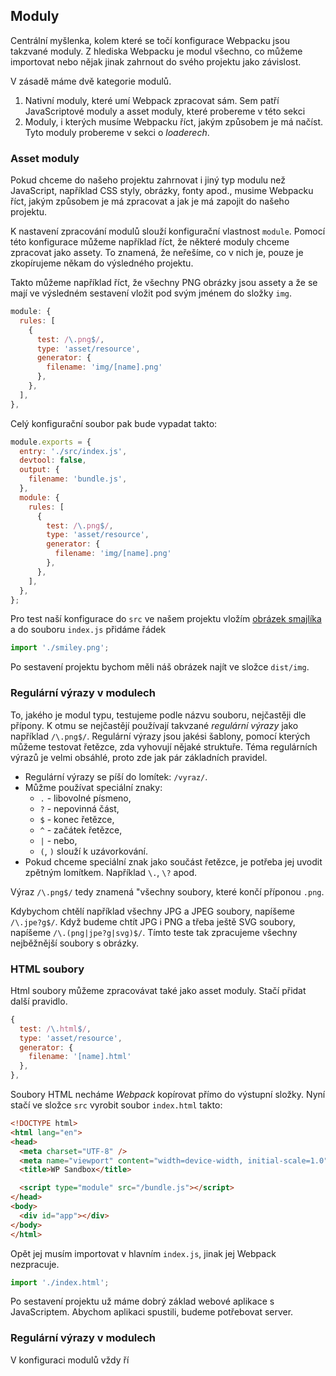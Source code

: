 ## Moduly

Centrální myšlenka, kolem které se točí konfigurace Webpacku jsou takzvané moduly. Z hlediska Webpacku je modul všechno, co můžeme importovat nebo nějak jinak zahrnout do svého projektu jako závislost.

V zásadě máme dvě kategorie modulů. 

1. Nativní moduly, které umí Webpack zpracovat sám. Sem patří JavaScriptové moduly a asset moduly, které probereme v této sekci
1. Moduly, i kterých musíme Webpacku říct, jakým způsobem je má načíst. Tyto moduly probereme v sekci o *loaderech*.

### Asset moduly

Pokud chceme do našeho projektu zahrnovat i jiný typ modulu než JavaScript, například CSS styly, obrázky, fonty apod., musime Webpacku říct, jakým způsobem je má zpracovat a jak je má zapojit do našeho projektu.

K nastavení zpracování modulů slouží konfigurační vlastnost `module`. Pomocí této konfigurace můžeme například říct, že některé moduly chceme zpracovat jako assety. To znamená, že neřešíme, co v nich je, pouze je zkopírujeme někam do výsledného projektu. 

Takto můžeme například říct, že všechny PNG obrázky jsou assety a že se mají ve výsledném sestavení vložit pod svým jménem do složky `img`. 

```js
module: {
  rules: [
    {
      test: /\.png$/,
      type: 'asset/resource',
      generator: {
        filename: 'img/[name].png'
      },
    },
  ],
},
```

Celý konfigurační soubor pak bude vypadat takto:

```js
module.exports = {
  entry: './src/index.js',
  devtool: false,
  output: {
    filename: 'bundle.js',
  },
  module: {
    rules: [
      {
        test: /\.png$/,
        type: 'asset/resource',
        generator: {
          filename: 'img/[name].png'
        },
      },
    ],
  },
};
```

Pro test naší konfigurace do `src` ve našem projektu vložím [obrázek smajlíka](assets/smiley.png) a do souboru `index.js` přidáme řádek

```js
import './smiley.png';
```

Po sestavení projektu bychom měli náš obrázek najít ve složce `dist/img`. 

### Regulární výrazy v modulech

To, jakého je modul typu, testujeme podle názvu souboru, nejčastěji dle přípony. K otmu se nejčastějí používají takvzané *regulární výrazy* jako například `/\.png$/`. Regulární výrazy jsou jakési šablony, pomocí kterých můžeme testovat řetězce, zda vyhovují nějaké struktuře. Téma regulárních výrazů je velmi obsáhlé, proto zde jak pár základních pravidel.

- Regulární výrazy se píší do lomítek: `/vyraz/`.
- Můžme používat speciální znaky:
  - `.` - libovolné písmeno,
  - `?` - nepovinná část,
  - `$` - konec řetězce,
  - `^` - začátek řetězce,
  - `|` - nebo,
  - `(`, `)` slouží k uzávorkování.
- Pokud chceme speciální znak jako součást řetězce, je potřeba jej uvodit zpětným lomítkem. Například `\.`, `\?` apod.

Výraz `/\.png$/` tedy znamená "všechny soubory, které končí příponou `.png`. 

Kdybychom chtělí například všechny JPG a JPEG soubory, napíšeme `/\.jpe?g$/`. Když budeme chtít JPG i PNG a třeba ještě SVG soubory, napíšeme `/\.(png|jpe?g|svg)$/`. Tímto teste tak zpracujeme všechny nejběžnější soubory s obrázky.

### HTML soubory

Html soubory můžeme zpracovávat také jako asset moduly. Stačí přidat další pravidlo.

```js
{
  test: /\.html$/,
  type: 'asset/resource',
  generator: {
    filename: '[name].html'
  },
},
```

Soubory HTML necháme *Webpack* kopírovat přímo do výstupní složky. Nyní stačí ve složce `src` vyrobit soubor `index.html` takto:

```html
<!DOCTYPE html>
<html lang="en">
<head>
  <meta charset="UTF-8" />
  <meta name="viewport" content="width=device-width, initial-scale=1.0" />
  <title>WP Sandbox</title>

  <script type="module" src="/bundle.js"></script>
</head>
<body>
  <div id="app"></div>  
</body>
</html>
```

Opět jej musím importovat v hlavním `index.js`, jinak jej Webpack nezpracuje.

```js
import './index.html';
```
Po sestavení projektu už máme dobrý základ webové aplikace s JavaScriptem. Abychom aplikaci spustili, budeme potřebovat server. 

### Regulární výrazy v modulech

V konfiguraci modulů vždy ří